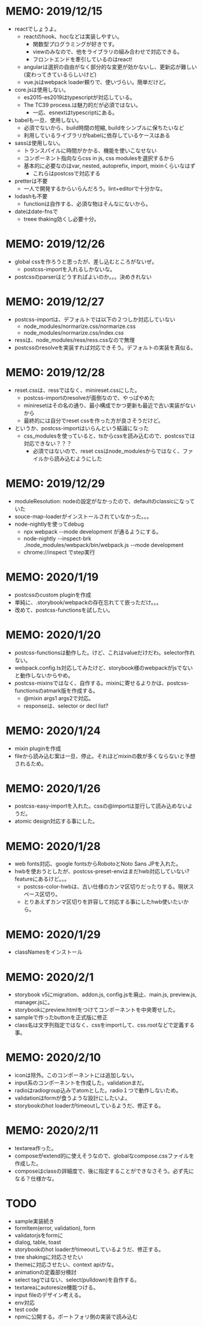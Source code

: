 # MEMO: 2019/12/15
- reactでしょうよ。
  - reactのhook、hocなどは実装しやすい。
    - 関数型プログラミングが好きです。
    - viewのみなので、他をライブラリの組み合わせで対応できる。
    - フロントエンドを牽引しているのはreact!
  - angularは選択の自由がなく部分的な変更が効かないし、更新応が難しい(変わってきているらしいけど)
  - vue.jsはwebpack loader頼りで、使いづらい。簡単だけど。
- core.jsは使用しない。
  - es2015-es2019はtypescriptが対応している。
  - The TC39 process.は魅力的だが必須ではない。
    - 一応、esnextはtypescriptにある。
- babelも一旦、使用しない。
  - 必須でないから、build時間の短縮, buildをシンプルに保ちたいなど
  - 利用しているライブラリがbabelに依存しているケースはある
- sassは使用しない。
  - トランスパイルに時間がかかる、機能を使いこなせない
  - コンポーネント指向ならcss in js, css modulesを選択するから
  - 基本的に必要なのはvar, nested, autoprefix, import, mixinくらいなはず
    - これらはpostcssで対応する
- pretterは不要
  - 一人で開発するからいらんだろう。lint+editorで十分かな。
- lodashも不要
  - functionは自作する、必須な物はそんなにないから。
- dateはdate-fnsで
  - treee thaking効くし必要十分。
# MEMO: 2019/12/26
- global cssを作ろうと思ったが、差し込むところがないぜ。
  - postcss-importを入れるしかないな。
- postcssのparserはどうすればよいのか。。。決めきれない
# MEMO: 2019/12/27
- postcss-importは、デフォルトでは以下の２つしか対応していない
  - node_modules/normarize.css/normarize.css
  - node_modules/normarize.css/index.css
- ressは、node_modules/ress/ress.cssなので無理
- postcssのresolveを実装すれば対応できそう。デフォルトの実装を真似る。
# MEMO: 2019/12/28
- reset.cssは、ressではなく、minireset.cssにした。
  - postcss-importのresolveが面倒なので、やっぱやめた
  - miniresetはその名の通り、最小構成でかつ更新も最近で古い実装がないから
  - 最終的には自分でreset cssを作った方が良さそうだけど。
- というか、postcss-importはいらんという結論になった
  - css_modulesを使っていると、tsからcssを読み込むので、postcssでは対応できない？？？
    - 必須ではないので、reset cssはnode_modulesからではなく、ファイルから読み込むようにした
# MEMO: 2019/12/29
- moduleResolution: nodeの設定がなかったので、defaultのclassicになっていた
- souce-map-loaderがインストールされていなかった。。。
- node-nightlyを使ってdebug
  - npx webpack --mode development が通るようにする。
  - node-nightly --inspect-brk ./node_modules/webpack/bin/webpack.js --mode development
  - chrome://inspect でstep実行
# MEMO: 2020/1/19
- postcssのcustom pluginを作成
- 単純に、.storybook/webpackの存在忘れてて嵌っただけ。。。
- 改めて、postcss-functionsを試したい。
# MEMO: 2020/1/20
- postcss-functionsは動作した。けど、これはvalueだけだわ。selector作れない。
- webpack.config.ts対応してみたけど、storybook様のwebpackがjsでないと動作しないからやめ。
- postcss-mixinsではなく、自作する。mixinに寄せるよりかは、postcss-functionsのatmark版を作成する。
  - @mixin args1 args2で対応。
  - responseは、selector or decl list?
# MEMO: 2020/1/24
- mixin pluginを作成
- fileから読み込む案は一旦、停止。それほどmixinの数が多くならないと予想されるため。
# MEMO: 2020/1/26
- postcss-easy-importを入れた。cssの@importは並行して読み込めないようだ。
- atomic design対応する事にした。
# MEMO: 2020/1/28
- web fonts対応、google fontsからRobotoとNoto Sans JPを入れた。
- hwbを使おうとしたが、postcss-preset-envはまだhwb対応していない? featureにあるけど。。。
  - postcss-color-hwbは、古い仕様のカンマ区切りだったりする。現状スペース区切り。
  - とりあえずカンマ区切りを許容して対応する事にしたhwb使いたいから。
# MEMO: 2020/1/29
- classNamesをインストール
# MEMO: 2020/2/1
- storybook v5にmigration、addon.js, config.jsを廃止、main.js, preview.js, manager.jsに。 
- storybookにpreview.htmlをつけてコンポーネントを中央寄せした。
- sampleで作ったbuttonを正式版に修正
- class名は文字列指定ではなく、cssをimportして、css.rootなどで定義する事。
# MEMO: 2020/2/10
- iconは除外。このコンポーネントには追加しない。
- input系のコンポーネントを作成した。validationまだ。
- radioはradiogroup込みでatomとした。radio１つで動作しないため。
- validationはformが食うような設計にしたいよ。
- storybookのhot loaderがtimeoutしているようだ、修正する。
# MEMO: 2020/2/11
- textarea作った。
- composeがextend的に使えそうなので、globalなcompose.cssファイルを作成した。
- composeはclassの詳細度で、後に指定することができなさそう。必ず先になる？仕様かな。

# TODO
- sample実装続き
 - formItem(error, validation), form
 - validatorjsをformに
 - dialog, table, toast
- storybookのhot loaderがtimeoutしているようだ、修正する。
- tree shakingに対応させたい
- themeに対応させたい、context apiかな。
- animationの定義部分検討
- select tagではない、select(pulldown)を自作する。
- textareaにautoresize機能つける。
- input fileのデザイン考える。
- env対応
- test code
- npmに公開する。ポートフォリ側の実装で読み込む
